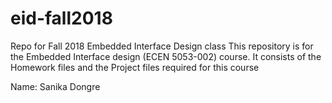 # eid-fall2018
Repo for Fall 2018 Embedded Interface Design class
This repository is for the Embedded Interface design (ECEN 5053-002) course.
It consists of the Homework files and the Project files required for this course

Name: Sanika Dongre
